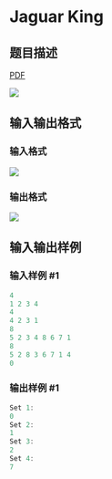 # Jaguar King

## 题目描述

[problemUrl]: https://uva.onlinejudge.org/index.php?option=com_onlinejudge&Itemid=8&category=23&page=show_problem&problem=2104

[PDF](https://uva.onlinejudge.org/external/111/p11163.pdf)

![](https://cdn.luogu.com.cn/upload/vjudge_pic/UVA11163/b993a8912420c2718a517a84a1fc2eb976b8f6d5.png)

## 输入输出格式

### 输入格式

![](https://cdn.luogu.com.cn/upload/vjudge_pic/UVA11163/342f14283258d82a85ff4e434f465b089a0c5054.png)

### 输出格式

![](https://cdn.luogu.com.cn/upload/vjudge_pic/UVA11163/cef795896501b21ec1b706f963320d9e3164eaec.png)

## 输入输出样例

### 输入样例 #1

```cpp
4
1 2 3 4
4
4 2 3 1
8
5 2 3 4 8 6 7 1
8
5 2 8 3 6 7 1 4
0
```


### 输出样例 #1

```cpp
Set 1:
0
Set 2:
1
Set 3:
2
Set 4:
7
```


